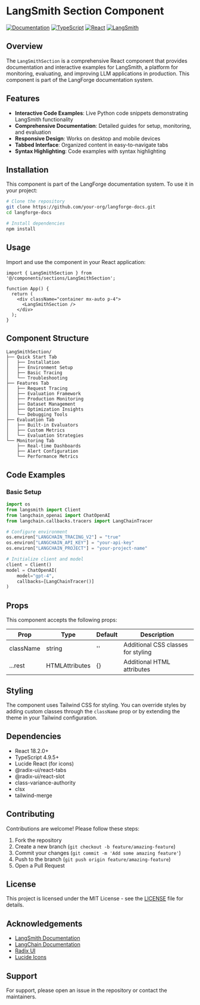 # LangSmith Section Component

[![Documentation](https://img.shields.io/badge/Documentation-100%25-brightgreen)](https://docs.smith.langchain.com/)
[![TypeScript](https://img.shields.io/badge/TypeScript-4.9.5-blue.svg)](https://www.typescriptlang.org/)
[![React](https://img.shields.io/badge/React-18.2.0-61DAFB.svg)](https://reactjs.org/)
[![LangSmith](https://img.shields.io/badge/LangSmith-0.1.0-FF6B35.svg)](https://smith.langchain.com/)

## Overview

The `LangSmithSection` is a comprehensive React component that provides documentation and interactive examples for LangSmith, a platform for monitoring, evaluating, and improving LLM applications in production. This component is part of the LangForge documentation system.

## Features

- **Interactive Code Examples**: Live Python code snippets demonstrating LangSmith functionality
- **Comprehensive Documentation**: Detailed guides for setup, monitoring, and evaluation
- **Responsive Design**: Works on desktop and mobile devices
- **Tabbed Interface**: Organized content in easy-to-navigate tabs
- **Syntax Highlighting**: Code examples with syntax highlighting

## Installation

This component is part of the LangForge documentation system. To use it in your project:

```bash
# Clone the repository
git clone https://github.com/your-org/langforge-docs.git
cd langforge-docs

# Install dependencies
npm install
```

## Usage

Import and use the component in your React application:

```tsx
import { LangSmithSection } from '@/components/sections/LangSmithSection';

function App() {
  return (
    <div className="container mx-auto p-4">
      <LangSmithSection />
    </div>
  );
}
```

## Component Structure

```
LangSmithSection/
├── Quick Start Tab
│   ├── Installation
│   ├── Environment Setup
│   ├── Basic Tracing
│   └── Troubleshooting
├── Features Tab
│   ├── Request Tracing
│   ├── Evaluation Framework
│   ├── Production Monitoring
│   ├── Dataset Management
│   ├── Optimization Insights
│   └── Debugging Tools
├── Evaluation Tab
│   ├── Built-in Evaluators
│   ├── Custom Metrics
│   └── Evaluation Strategies
└── Monitoring Tab
    ├── Real-time Dashboards
    ├── Alert Configuration
    └── Performance Metrics
```

## Code Examples

### Basic Setup

```python
import os
from langsmith import Client
from langchain_openai import ChatOpenAI
from langchain.callbacks.tracers import LangChainTracer

# Configure environment
os.environ["LANGCHAIN_TRACING_V2"] = "true"
os.environ["LANGCHAIN_API_KEY"] = "your-api-key"
os.environ["LANGCHAIN_PROJECT"] = "your-project-name"

# Initialize client and model
client = Client()
model = ChatOpenAI(
    model="gpt-4",
    callbacks=[LangChainTracer()]
)
```

## Props

This component accepts the following props:

| Prop | Type | Default | Description |
|------|------|---------|-------------|
| className | string | '' | Additional CSS classes for styling |
| ...rest | HTMLAttributes | {} | Additional HTML attributes |

## Styling

The component uses Tailwind CSS for styling. You can override styles by adding custom classes through the `className` prop or by extending the theme in your Tailwind configuration.

## Dependencies

- React 18.2.0+
- TypeScript 4.9.5+
- Lucide React (for icons)
- @radix-ui/react-tabs
- @radix-ui/react-slot
- class-variance-authority
- clsx
- tailwind-merge

## Contributing

Contributions are welcome! Please follow these steps:

1. Fork the repository
2. Create a new branch (`git checkout -b feature/amazing-feature`)
3. Commit your changes (`git commit -m 'Add some amazing feature'`)
4. Push to the branch (`git push origin feature/amazing-feature`)
5. Open a Pull Request

## License

This project is licensed under the MIT License - see the [LICENSE](LICENSE) file for details.

## Acknowledgements

- [LangSmith Documentation](https://docs.smith.langchain.com/)
- [LangChain Documentation](https://python.langchain.com/)
- [Radix UI](https://www.radix-ui.com/)
- [Lucide Icons](https://lucide.dev/)

## Support

For support, please open an issue in the repository or contact the maintainers.

